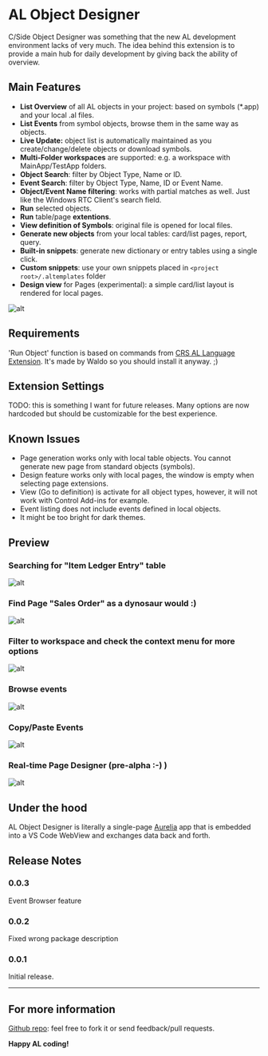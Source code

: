 # AL Object Designer

C/Side Object Designer was something that the new AL development environment lacks of very much. The idea behind this extension is to provide a main hub for daily development by giving back the ability of overview.

## Main Features

* **List Overview** of all AL objects in your project: based on symbols (*.app) and your local .al files.
* **List Events** from symbol objects, browse them in the same way as objects.
* **Live Update:** object list is automatically maintained as you create/change/delete objects or download symbols.
* **Multi-Folder workspaces** are supported: e.g. a workspace with MainApp/TestApp folders.
* **Object Search**: filter by Object Type, Name or ID.
* **Event Search**: filter by Object Type, Name, ID or Event Name.
* **Object/Event Name filtering**: works with partial matches as well. Just like the Windows RTC Client's search field.
* **Run** selected objects.
* **Run** table/page **extentions**.
* **View definition of Symbols**: original file is opened for local files.
* **Generate new objects** from your local tables: card/list pages, report, query.
* **Built-in snippets**: generate new dictionary or entry tables using a single click.
* **Custom snippets**: use your own snippets placed in `<project root>/.altemplates` folder
* **Design view** for Pages (experimental): a simple card/list layout is rendered for local pages. 

![alt](https://raw.githubusercontent.com/martonsagi/al-object-designer/master/extension-al-object-designer/images/preview1.PNG)

## Requirements

'Run Object' function is based on commands from [CRS AL Language Extension](https://marketplace.visualstudio.com/items?itemName=waldo.crs-al-language-extension). It's made by Waldo so you should install it anyway. ;)

## Extension Settings

TODO: this is something I want for future releases. Many options are now hardcoded but should be customizable for the best experience.

## Known Issues

* Page generation works only with local table objects. You cannot generate new page from standard objects (symbols).
* Design feature works only with local pages, the window is empty when selecting page extensions.
* View (Go to definition) is activate for all object types, however, it will not work with Control Add-ins for example. 
* Event listing does not include events defined in local objects.
* It might be too bright for dark themes. 

## Preview

### Searching for "Item Ledger Entry" table
![alt](https://raw.githubusercontent.com/martonsagi/al-object-designer/master/extension-al-object-designer/images/preview2.PNG)

### Find Page "Sales Order" as a dynosaur would :)
![alt](https://raw.githubusercontent.com/martonsagi/al-object-designer/master/extension-al-object-designer/images/preview3.PNG)

### Filter to workspace and check the context menu for more options
![alt](https://raw.githubusercontent.com/martonsagi/al-object-designer/master/extension-al-object-designer/images/preview4.PNG)

### Browse events
![alt](https://raw.githubusercontent.com/martonsagi/al-object-designer/master/extension-al-object-designer/images/preview5.PNG)

### Copy/Paste Events
![alt](https://raw.githubusercontent.com/martonsagi/al-object-designer/master/extension-al-object-designer/images/ALObjectDesigner_ObjectEventCopyPaste.gif)

### Real-time Page Designer (pre-alpha :-) )
![alt](https://raw.githubusercontent.com/martonsagi/al-object-designer/master/extension-al-object-designer/images/ALObjectDesigner_PageDesign.gif)

## Under the hood
AL Object Designer is literally a single-page [Aurelia](https://aurelia.io/) app that is embedded into a VS Code WebView and exchanges data back and forth.

## Release Notes

### 0.0.3
Event Browser feature

### 0.0.2
Fixed wrong package description

### 0.0.1

Initial release.

----------------------------------------------

## For more information
[Github repo](https://github.com/martonsagi/al-object-designer): feel free to fork it or send feedback/pull requests.

**Happy AL coding!**
